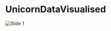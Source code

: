 # UnicornDataVisualised

![Slide 1](https://github.com/AkhilNagar/UnicornDataVisualised/StorySlides/CountrywiseData.jpg?raw=true)

